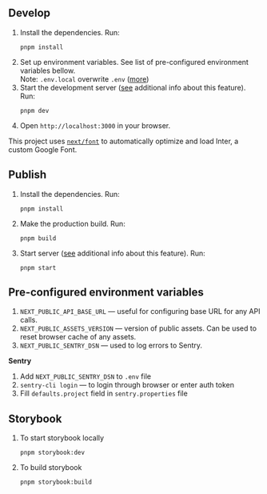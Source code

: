 ## Develop
1. Install the dependencies. Run:
    ```shell
    pnpm install
    ```
2. Set up environment variables. See list of pre-configured environment
   variables bellow. <br>
   Note: `.env.local` overwrite `.env` ([more](https://nextjs.org/docs/app/building-your-application/configuring/environment-variables))
3. Start the development server ([see](https://nextjs.org/docs/api-reference/cli#development) additional info about this feature). Run:
    ```shell
    pnpm dev
    ```
4. Open `http://localhost:3000` in your browser.

This project uses [`next/font`](https://nextjs.org/docs/basic-features/font-optimization) to automatically optimize and load Inter, a custom Google Font.

## Publish
1. Install the dependencies. Run:
    ```shell
    pnpm install
    ```
2. Make the production build. Run:
    ```shell
    pnpm build
    ```
3. Start server ([see](https://nextjs.org/docs/api-reference/cli#production) additional info about this feature). Run:
    ```shell
    pnpm start
    ```

## Pre-configured environment variables
1. `NEXT_PUBLIC_API_BASE_URL` — useful for configuring base URL for any
   API calls.
2. `NEXT_PUBLIC_ASSETS_VERSION` — version of public assets. Can be used
   to reset browser cache of any assets.
3. `NEXT_PUBLIC_SENTRY_DSN` — used to log errors to Sentry.

**Sentry**
1. Add `NEXT_PUBLIC_SENTRY_DSN` to `.env` file
2. `sentry-cli login` — to login through browser or enter auth token
3. Fill `defaults.project` field in `sentry.properties` file

## Storybook
1. To start storybook locally
   ```shell
   pnpm storybook:dev
   ```
2. To build storybook
   ```shell
   pnpm storybook:build
   ```
